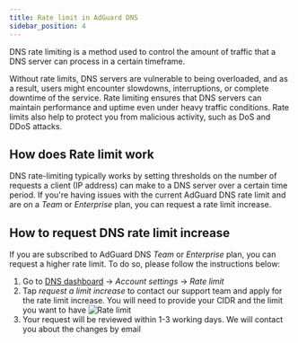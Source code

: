 ```yaml
---
title: Rate limit in AdGuard DNS
sidebar_position: 4
---
```


DNS rate limiting is a method used to control the amount of traffic that a DNS server can process in a certain timeframe.

Without rate limits, DNS servers are vulnerable to being overloaded, and as a result, users might encounter slowdowns, interruptions, or complete downtime of the service. Rate limiting ensures that DNS servers can maintain performance and uptime even under heavy traffic conditions. Rate limits also help to protect you from malicious activity, such as DoS and DDoS attacks.

## How does Rate limit work

DNS rate-limiting typically works by setting thresholds on the number of requests a client (IP address) can make to a DNS server over a certain time period. If you're having issues with the current AdGuard DNS rate limit and are on a *Team* or *Enterprise* plan, you can request a rate limit increase.

## How to request DNS rate limit increase

If you are subscribed to AdGuard DNS *Team* or *Enterprise* plan, you can request a higher rate limit. To do so, please follow the instructions below:

 1. Go to [DNS dashboard](https://adguard-dns.io/dashboard/) → *Account settings* → *Rate limit*
 1. Tap *request a limit increase* to contact our support team and apply for the rate limit increase. You will need to provide your CIDR and the limit you want to have
 ![Rate limit](https://cdn.adtidy.org/content/kb/dns/private/rate_limit.png)
 1. Your request will be reviewed within 1-3 working days. We will contact you about the changes by email
